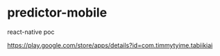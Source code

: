 # predictor-mobile
react-native poc

https://play.google.com/store/apps/details?id=com.timmytyime.tabiikiai
